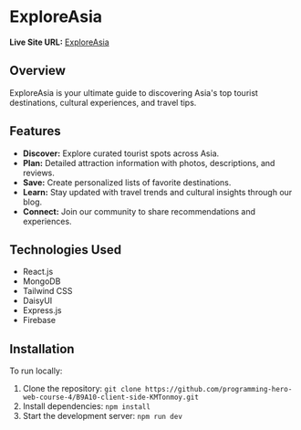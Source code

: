 # ExploreAsia

**Live Site URL:** [ExploreAsia](https://assignment-10-8a056.web.app/)

## Overview
ExploreAsia is your ultimate guide to discovering Asia's top tourist destinations, cultural experiences, and travel tips.

## Features
- **Discover:** Explore curated tourist spots across Asia.
- **Plan:** Detailed attraction information with photos, descriptions, and reviews.
- **Save:** Create personalized lists of favorite destinations.
- **Learn:** Stay updated with travel trends and cultural insights through our blog.
- **Connect:** Join our community to share recommendations and experiences.

## Technologies Used
- React.js
- MongoDB
- Tailwind CSS
- DaisyUI
- Express.js
- Firebase

## Installation
To run locally:
1. Clone the repository: `git clone https://github.com/programming-hero-web-course-4/B9A10-client-side-KMTonmoy.git`
2. Install dependencies: `npm install`
3. Start the development server: `npm run dev`
